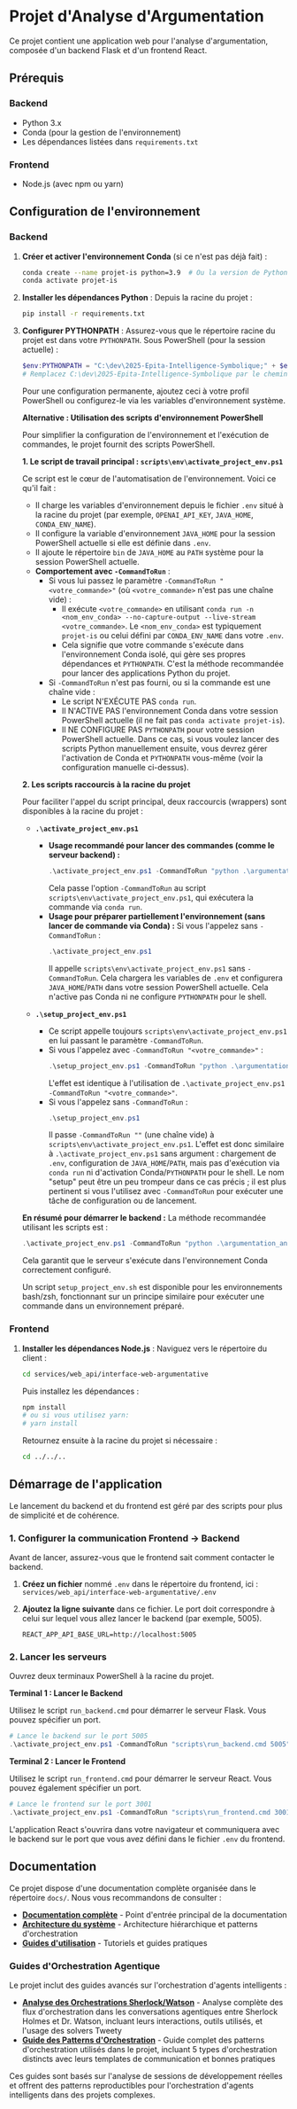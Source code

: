﻿# Projet d'Analyse d'Argumentation

Ce projet contient une application web pour l'analyse d'argumentation, composée d'un backend Flask et d'un frontend React.

## Prérequis

### Backend
- Python 3.x
- Conda (pour la gestion de l'environnement)
- Les dépendances listées dans `requirements.txt`

### Frontend
- Node.js (avec npm ou yarn)

## Configuration de l'environnement

### Backend
1.  **Créer et activer l'environnement Conda** (si ce n'est pas déjà fait) :
    ```bash
    conda create --name projet-is python=3.9  # Ou la version de Python que vous utilisez
    conda activate projet-is
    ```
2.  **Installer les dépendances Python** :
    Depuis la racine du projet :
    ```bash
    pip install -r requirements.txt
    ```
3.  **Configurer PYTHONPATH** :
    Assurez-vous que le répertoire racine du projet est dans votre `PYTHONPATH`.
    Sous PowerShell (pour la session actuelle) :
    ```powershell
    $env:PYTHONPATH = "C:\dev\2025-Epita-Intelligence-Symbolique;" + $env:PYTHONPATH 
    # Remplacez C:\dev\2025-Epita-Intelligence-Symbolique par le chemin absolu de la racine de votre projet si différent.
    ```
    Pour une configuration permanente, ajoutez ceci à votre profil PowerShell ou configurez-le via les variables d'environnement système.

    **Alternative : Utilisation des scripts d'environnement PowerShell**

    Pour simplifier la configuration de l'environnement et l'exécution de commandes, le projet fournit des scripts PowerShell.

    **1. Le script de travail principal : `scripts\env\activate_project_env.ps1`**

    Ce script est le cœur de l'automatisation de l'environnement. Voici ce qu'il fait :
    *   Il charge les variables d'environnement depuis le fichier `.env` situé à la racine du projet (par exemple, `OPENAI_API_KEY`, `JAVA_HOME`, `CONDA_ENV_NAME`).
    *   Il configure la variable d'environnement `JAVA_HOME` pour la session PowerShell actuelle si elle est définie dans `.env`.
    *   Il ajoute le répertoire `bin` de `JAVA_HOME` au `PATH` système pour la session PowerShell actuelle.
    *   **Comportement avec `-CommandToRun`** :
        *   Si vous lui passez le paramètre `-CommandToRun "<votre_commande>"` (où `<votre_commande>` n'est pas une chaîne vide) :
            *   Il exécute `<votre_commande>` en utilisant `conda run -n <nom_env_conda> --no-capture-output --live-stream <votre_commande>`. Le `<nom_env_conda>` est typiquement `projet-is` ou celui défini par `CONDA_ENV_NAME` dans votre `.env`.
            *   Cela signifie que votre commande s'exécute dans l'environnement Conda isolé, qui gère ses propres dépendances et `PYTHONPATH`. C'est la méthode recommandée pour lancer des applications Python du projet.
        *   Si `-CommandToRun` n'est pas fourni, ou si la commande est une chaîne vide :
            *   Le script N'EXÉCUTE PAS `conda run`.
            *   Il N'ACTIVE PAS l'environnement Conda dans votre session PowerShell actuelle (il ne fait pas `conda activate projet-is`).
            *   Il NE CONFIGURE PAS `PYTHONPATH` pour votre session PowerShell actuelle. Dans ce cas, si vous voulez lancer des scripts Python manuellement ensuite, vous devrez gérer l'activation de Conda et `PYTHONPATH` vous-même (voir la configuration manuelle ci-dessus).

    **2. Les scripts raccourcis à la racine du projet**

    Pour faciliter l'appel du script principal, deux raccourcis (wrappers) sont disponibles à la racine du projet :

    *   **`.\activate_project_env.ps1`**
        *   **Usage recommandé pour lancer des commandes (comme le serveur backend) :**
            ```powershell
            .\activate_project_env.ps1 -CommandToRun "python .\argumentation_analysis\services\web_api\start_api.py --port 5003"
            ```
            Cela passe l'option `-CommandToRun` au script `scripts\env\activate_project_env.ps1`, qui exécutera la commande via `conda run`.
        *   **Usage pour préparer partiellement l'environnement (sans lancer de commande via Conda) :**
            Si vous l'appelez sans `-CommandToRun` :
            ```powershell
            .\activate_project_env.ps1
            ```
            Il appelle `scripts\env\activate_project_env.ps1` sans `-CommandToRun`. Cela chargera les variables de `.env` et configurera `JAVA_HOME`/`PATH` dans votre session PowerShell actuelle. Cela n'active pas Conda ni ne configure `PYTHONPATH` pour le shell.

    *   **`.\setup_project_env.ps1`**
        *   Ce script appelle toujours `scripts\env\activate_project_env.ps1` en lui passant le paramètre `-CommandToRun`.
        *   Si vous l'appelez avec `-CommandToRun "<votre_commande>"` :
            ```powershell
            .\setup_project_env.ps1 -CommandToRun "python .\argumentation_analysis\services\web_api\start_api.py --port 5003"
            ```
            L'effet est identique à l'utilisation de `.\activate_project_env.ps1 -CommandToRun "<votre_commande>"`.
        *   Si vous l'appelez sans `-CommandToRun` :
            ```powershell
            .\setup_project_env.ps1
            ```
            Il passe `-CommandToRun ""` (une chaîne vide) à `scripts\env\activate_project_env.ps1`. L'effet est donc similaire à `.\activate_project_env.ps1` sans argument : chargement de `.env`, configuration de `JAVA_HOME`/`PATH`, mais pas d'exécution via `conda run` ni d'activation Conda/`PYTHONPATH` pour le shell.
            Le nom "setup" peut être un peu trompeur dans ce cas précis ; il est plus pertinent si vous l'utilisez avec `-CommandToRun` pour exécuter une tâche de configuration ou de lancement.

    **En résumé pour démarrer le backend :**
    La méthode recommandée utilisant les scripts est :
    ```powershell
    .\activate_project_env.ps1 -CommandToRun "python .\argumentation_analysis\services\web_api\start_api.py --port 5003"
    ```
    Cela garantit que le serveur s'exécute dans l'environnement Conda correctement configuré.

    Un script `setup_project_env.sh` est disponible pour les environnements bash/zsh, fonctionnant sur un principe similaire pour exécuter une commande dans un environnement préparé.

### Frontend
1.  **Installer les dépendances Node.js** :
    Naviguez vers le répertoire du client :
    ```bash
    cd services/web_api/interface-web-argumentative
    ```
    Puis installez les dépendances :
    ```bash
    npm install
    # ou si vous utilisez yarn:
    # yarn install
    ```
    Retournez ensuite à la racine du projet si nécessaire :
    ```bash
    cd ../../.. 
    ```

## Démarrage de l'application

Le lancement du backend et du frontend est géré par des scripts pour plus de simplicité et de cohérence.

### 1. Configurer la communication Frontend -> Backend

Avant de lancer, assurez-vous que le frontend sait comment contacter le backend.

1.  **Créez un fichier** nommé `.env` dans le répertoire du frontend, ici : `services/web_api/interface-web-argumentative/.env`
2.  **Ajoutez la ligne suivante** dans ce fichier. Le port doit correspondre à celui sur lequel vous allez lancer le backend (par exemple, 5005).

    ```
    REACT_APP_API_BASE_URL=http://localhost:5005
    ```

### 2. Lancer les serveurs

Ouvrez deux terminaux PowerShell à la racine du projet.

**Terminal 1 : Lancer le Backend**

Utilisez le script `run_backend.cmd` pour démarrer le serveur Flask. Vous pouvez spécifier un port.

```powershell
# Lance le backend sur le port 5005
.\activate_project_env.ps1 -CommandToRun "scripts\run_backend.cmd 5005"
```

**Terminal 2 : Lancer le Frontend**

Utilisez le script `run_frontend.cmd` pour démarrer le serveur React. Vous pouvez également spécifier un port.

```powershell
# Lance le frontend sur le port 3001
.\activate_project_env.ps1 -CommandToRun "scripts\run_frontend.cmd 3001"
```

L'application React s'ouvrira dans votre navigateur et communiquera avec le backend sur le port que vous avez défini dans le fichier `.env` du frontend.

## Documentation

Ce projet dispose d'une documentation complète organisée dans le répertoire `docs/`. Nous vous recommandons de consulter :

- **[Documentation complète](docs/README.md)** - Point d'entrée principal de la documentation
- **[Architecture du système](docs/architecture/README.md)** - Architecture hiérarchique et patterns d'orchestration
- **[Guides d'utilisation](docs/guides/README.md)** - Tutoriels et guides pratiques

### Guides d'Orchestration Agentique

Le projet inclut des guides avancés sur l'orchestration d'agents intelligents :

- **[Analyse des Orchestrations Sherlock/Watson](docs/architecture/analyse_orchestrations_sherlock_watson.md)** - Analyse complète des flux d'orchestration dans les conversations agentiques entre Sherlock Holmes et Dr. Watson, incluant leurs interactions, outils utilisés, et l'usage des solvers Tweety
- **[Guide des Patterns d'Orchestration](docs/guides/GUIDE_PATTERNS_ORCHESTRATION_MODES.md)** - Guide complet des patterns d'orchestration utilisés dans le projet, incluant 5 types d'orchestration distincts avec leurs templates de communication et bonnes pratiques

Ces guides sont basés sur l'analyse de sessions de développement réelles et offrent des patterns reproductibles pour l'orchestration d'agents intelligents dans des projets complexes.

